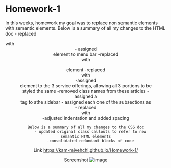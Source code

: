 # Homework-1

In this weeks, homework my goal was to replace non semantic elements with semantic elements.
    Below is a summary of all my changes to the HTML doc
        - replaced <div class="header"> with <header> 
        - assigned <nav> element to menu bar
        -replaced <div class="hero"> with <figure> element
        -replaced <div class="content"> with <main>
        -assigned <article> element to the 3 service offerings, allowing all 3         portions to be styled the same 
        -removed class names from these articles
        - assigned a <section> tag to athe sidebar
        - assigned each one of the subsections as <aside>
        - replaced <div class="footer"> with <footer>
        -adjusted indentation and added spacing

    Below is a summary of all my changes to the CSS doc
        - updated original class callouts to refer to new semantic HTML elements
        -consolidated redundant blocks of code

Link
https://kam-mivehchi.github.io/Homework-1/

Screenshot
![image](https://user-images.githubusercontent.com/90432404/136686813-9cf92f51-a39b-45c0-88eb-b48db6cf749c.png)
